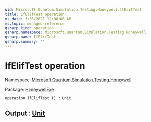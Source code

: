 ```yaml
---
uid: Microsoft.Quantum.Simulation.Testing.Honeywell.IfElifTest
title: IfElifTest operation
ms.date: 3/26/2021 12:00:00 AM
ms.topic: managed-reference
qsharp.kind: operation
qsharp.namespace: Microsoft.Quantum.Simulation.Testing.Honeywell
qsharp.name: IfElifTest
qsharp.summary: ''
---
```


# IfElifTest operation

Namespace: [Microsoft.Quantum.Simulation.Testing.Honeywell](xref:Microsoft.Quantum.Simulation.Testing.Honeywell)

Package: [HoneywellExe](https://nuget.org/packages/HoneywellExe)




```qsharp
operation IfElifTest () : Unit
```


## Output : [Unit](xref:microsoft.quantum.lang-ref.unit)

